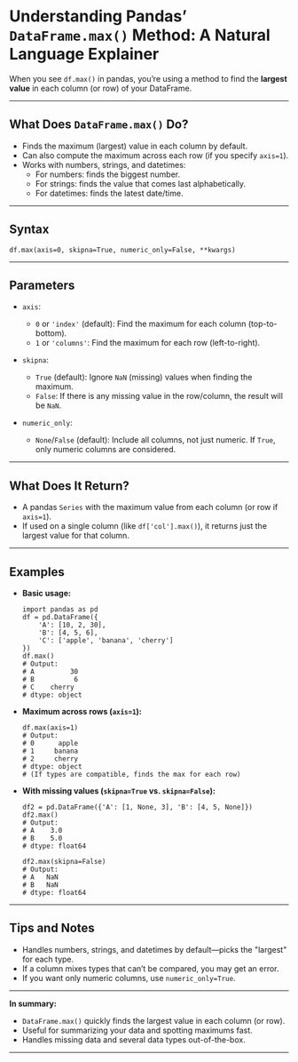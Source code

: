 # Understanding Pandas’ `DataFrame.max()` Method: A Natural Language Explainer

When you see `df.max()` in pandas, you’re using a method to find the **largest value** in each column (or row) of your DataFrame.

---

## What Does `DataFrame.max()` Do?

- Finds the maximum (largest) value in each column by default.
- Can also compute the maximum across each row (if you specify `axis=1`).
- Works with numbers, strings, and datetimes:
    - For numbers: finds the biggest number.
    - For strings: finds the value that comes last alphabetically.
    - For datetimes: finds the latest date/time.

---

## Syntax

    df.max(axis=0, skipna=True, numeric_only=False, **kwargs)

---

## Parameters

- `axis`:
    - `0` or `'index'` (default): Find the maximum for each column (top-to-bottom).
    - `1` or `'columns'`: Find the maximum for each row (left-to-right).

- `skipna`:
    - `True` (default): Ignore `NaN` (missing) values when finding the maximum.
    - `False`: If there is any missing value in the row/column, the result will be `NaN`.

- `numeric_only`:
    - `None`/`False` (default): Include all columns, not just numeric. If `True`, only numeric columns are considered.

---

## What Does It Return?

- A pandas `Series` with the maximum value from each column (or row if `axis=1`).
- If used on a single column (like `df['col'].max()`), it returns just the largest value for that column.

---

## Examples

- **Basic usage:**

      import pandas as pd
      df = pd.DataFrame({
          'A': [10, 2, 30],
          'B': [4, 5, 6],
          'C': ['apple', 'banana', 'cherry']
      })
      df.max()
      # Output:
      # A         30
      # B          6
      # C    cherry
      # dtype: object

- **Maximum across rows (`axis=1`):**

      df.max(axis=1)
      # Output:
      # 0      apple
      # 1     banana
      # 2     cherry
      # dtype: object
      # (If types are compatible, finds the max for each row)

- **With missing values (`skipna=True` vs. `skipna=False`):**

      df2 = pd.DataFrame({'A': [1, None, 3], 'B': [4, 5, None]})
      df2.max()
      # Output:
      # A    3.0
      # B    5.0
      # dtype: float64

      df2.max(skipna=False)
      # Output:
      # A   NaN
      # B   NaN
      # dtype: float64

---

## Tips and Notes

- Handles numbers, strings, and datetimes by default—picks the "largest" for each type.
- If a column mixes types that can’t be compared, you may get an error.
- If you want only numeric columns, use `numeric_only=True`.

---

**In summary:**
- `DataFrame.max()` quickly finds the largest value in each column (or row).
- Useful for summarizing your data and spotting maximums fast.
- Handles missing data and several data types out-of-the-box.

---
